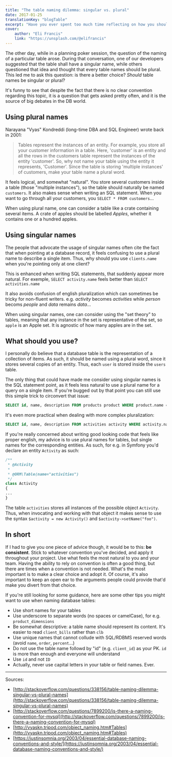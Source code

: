 ```yaml
---
title: "The table naming dilemma: singular vs. plural"
date: 2017-01-25
translationKey: "blogTable"
excerpt: "Have you ever spent too much time reflecting on how you should name your tables? In this post I try to find a solution to this problem."
cover:
    author: "Eli Francis"
    link: "https://unsplash.com/@elifrancis"
---
```

The other day, while in a planning poker session, the question of the naming of a particular table arose. During that conversation, one of our developers suggested that the table shall have a singular name, while others questioned that idea and thought that every table names should be plural. This led me to ask this question: is there a better choice? *Should* table names be singular or plural?

It's funny to see that despite the fact that there is no clear convention regarding this topic, it is a question that gets asked pretty often, and it is the source of big debates in the DB world.

## Using plural names

Narayana "Vyas" Kondreddi (long-time DBA and SQL Engineer) wrote back in 2001:

> Tables represent the instances of an entity. For example, you store all your customer information in a table. Here, 'customer' is an entity and all the rows in the customers table represent the instances of the entity 'customer'. So, why not name your table using the entity it represents, 'Customer'. Since the table is storing 'multiple instances' of customers, make your table name a plural word.

It feels logical, and somewhat "natural". You store several customers inside a table (those "multiple instances"), so the table should naturally be named `customers`. It also makes sense when writing an SQL statement. When you want to go through all your customers, you `SELECT * FROM customers`...

When using plural name, one can consider a table like a crate containing several items. A crate of apples should be labelled *Apples*, whether it contains one or a hundred apples.

## Using singular names

The people that advocate the usage of singular names often cite the fact that when pointing at a database record, it feels confusing to use a plural name to describe a single item. Thus, why should you use `clients.name` when you're pointing only at one client?

This is enhanced when writing SQL statements, that suddenly appear more natural. For exemple, `SELECT activity.name` feels better than `SELECT activities.name`

It also avoids confusion of english pluralization which can sometimes be tricky for non-fluent writers. e.g. *activity* becomes *activities* while *person* becoms *people* and *data* remains *data*...

When using singular names, one can consider using the "set theory" to tables, meaning that any instance in the set is representative of the set, so `apple` is an Apple set. It is agnostic of how many apples are in the set.

## What should you use?

I personally do believe that a database table is the representation of a collection of items. As such, it should be named using a plural word, since it stores several copies of an entity. Thus, each `user` is stored inside the `users` table.

The only thing that could have made me consider using singular names is the SQL statement point, as it feels less natural to use a plural name for a query on a single item. If you're bugged out by that point you can still use this simple trick to circonvert that issue:

```SQL
SELECT id, name, description FROM products product WHERE product.name = 'foo' AND product.description = 'bar'
```

It's even more practical when dealing with more complex pluralization:

```SQL
SELECT id, name, description FROM activities activity WHERE activity.name = 'foo' AND activity.description = 'bar'
```

If you're really concerned about writing good looking code that feels like proper english, my advice is to use plural names for tables, but single names for the corresponding entities. As such, for e.g. in Symfony you'd declare an entity `Activity` as such:

```php
/**
 * @Activity
 *
 * @ORM\Table(name="activities")
 */
class Activity
{
...
}
```

The table `activities` stores all instances of the possible object `Activity`. Thus, when invocating and working with that object it makes sense to use the syntax `$activity = new Activity()` and `$activity->setName("foo")`.

## In short

If I had to give you one piece of advice though, it would be to this: **be consistent**. Stick to whatever convention you've decided, and apply it throughout your project. Use what feels the most natural to you and your team. Having the ability to rely on convention is often a good thing, but there are times when a convention is not needed. What's the most important is to make a clear choice and adopt it. Of course, it's also important to keep an open ear to the arguments people could provide that'd make you divert from that choice.

If you're still looking for some guidance, here are some other tips you might want to use when naming database tables:

- Use short names for your tables
- Use underscore to separate words (no spaces or camelCase), for e.g. `product_dimensions`
- Be somewhat descriptive: a table name should represent its content. It's easier to read `client_bills` rather than `clb`
- Use unique names that cannot collude with SQL/RDBMS reserved words (avoid `name`, `order`, `percent`...)
- Do not use the table name followd by "id" (e.g. `client_id`) as your PK. `id` is more than enough and everyone will understand
- Use `id` and not `ID`
- Actually, never use capital letters in your table or field names. Ever.

---

Sources:

- [http://stackoverflow.com/questions/338156/table-naming-dilemma-singular-vs-plural-names](http://stackoverflow.com/questions/338156/table-naming-dilemma-singular-vs-plural-names)
- [http://stackoverflow.com/questions/7899200/is-there-a-naming-convention-for-mysql](http://stackoverflow.com/questions/7899200/is-there-a-naming-convention-for-mysql)
- [http://vyaskn.tripod.com/object_naming.htm#Tables](http://vyaskn.tripod.com/object_naming.htm#Tables)
- [https://justinsomnia.org/2003/04/essential-database-naming-conventions-and-style/](https://justinsomnia.org/2003/04/essential-database-naming-conventions-and-style/)
